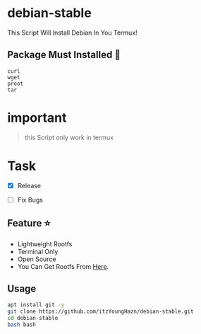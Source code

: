 # debian-stable
This Script Will Install Debian In You Termux! 

## Package Must Installed 🚀
```terminal
curl 
wget 
proot 
tar
```

# important
> this Script only work in termux

# Task
- [x] Release
- [ ] Fix Bugs


## Feature ⭐
* Lightweight Rootfs
* Terminal Only
* Open Source
* You Can Get Rootfs From [Here](docker.debian.net).


## Usage
```bash
apt install git -y
git clone https://github.com/itzYoungHazn/debian-stable.git
cd debian-stable
bash bash
```

